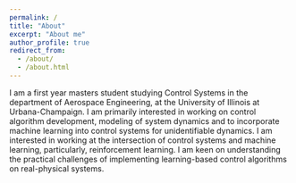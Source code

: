 ```yaml
---
permalink: /
title: "About"
excerpt: "About me"
author_profile: true
redirect_from: 
  - /about/
  - /about.html
---
```


I am a first year masters student studying Control Systems in the department of Aerospace Engineering, at the University of Illinois at Urbana-Champaign. I am primarily interested in working on control algorithm development, modeling of system dynamics and to incorporate machine learning into control systems for unidentifiable dynamics. I am interested in working at the intersection of control systems and machine learning, particularly, reinforcement learning. I am keen on understanding the practical challenges of implementing learning-based control algorithms on real-physical systems.